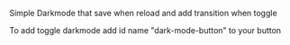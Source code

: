 Simple Darkmode that save when reload and add transition when toggle

To add toggle darkmode add id name "dark-mode-button" to your button
